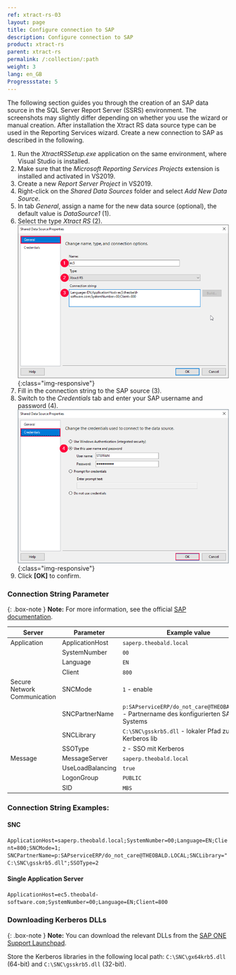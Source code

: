 ```yaml
---
ref: xtract-rs-03
layout: page
title: Configure connection to SAP
description: Configure connection to SAP
product: xtract-rs
parent: xtract-rs
permalink: /:collection/:path
weight: 3
lang: en_GB
Progressstate: 5
---
```


The following section guides you through the creation of an SAP data source in the SQL Server Report Server (SSRS) environment. 
The screenshots may slightly differ depending on whether you use the wizard or manual creation.
After installation the Xtract RS data source type can be used in the Reporting Services wizard. Create a new connection to SAP as described in the following. 

1. Run the *XtractRSSetup.exe* application on the same environment, where Visual Studio is installed.
2. Make sure that the *Microsoft Reporting Services Projects* extension is installed and activated in VS2019.
3. Create a new *Report Server Project* in VS2019.
4. Right-click on the *Shared Data Sources* folder and select *Add New Data Source*.
5. In tab *General*, assign a name for the new data source (optional), the default value is *DataSource1* (1).
6. Select the type *Xtract RS* (2).
![Report-Data-Source-001](/img/content/Report-Data-Source-001.png){:class="img-responsive"}
7. Fill in the connection string to the SAP source (3).
8. Switch to the *Credentials* tab and enter your SAP username and password (4).
![Report-Data-Source-002](/img/content/Report-Data-Source-002.png){:class="img-responsive"}
9. Click **[OK]** to confirm.

### Connection String Parameter 

{: .box-note }
**Note:** For more information, see the official [SAP documentation](https://help.sap.com/doc/saphelp_nwes72/7.2.3/de-DE/44/0ebf6c9b2b0d1ae10000000a114a6b/content.htm?no_cache=true).

Server |Parameter | Example value
------------ |------------ | -------------
 Application | ApplicationHost | `saperp.theobald.local`
<!----> | SystemNumber | `00`
<!----> | Language | `EN`
<!----> | Client | `800`
Secure Network Communication | SNCMode | `1` - enable
<!----> | SNCPartnerName | `p:SAPserviceERP/do_not_care@THEOBALD.LOCAL` - Partnername des konfigurierten SAP Systems
<!----> | SNCLibrary | `C:\SNC\gsskrb5.dll` - lokaler Pfad zur Kerberos lib
<!----> | SSOType | `2` - SSO mit Kerberos
Message | MessageServer | `saperp.theobald.local`
<!----> | UseLoadBalancing | `true`
<!---->  | LogonGroup | `PUBLIC`
<!----> | SID | `MBS`

### Connection String Examples: 
#### SNC

 `ApplicationHost=saperp.theobald.local;SystemNumber=00;Language=EN;Client=800;SNCMode=1;
SNCPartnerName=p:SAPserviceERP/do_not_care@THEOBALD.LOCAL;SNCLibrary="C:\SNC\gsskrb5.dll";SSOType=2 `

#### Single Application Server

 `ApplicationHost=ec5.theobald-software.com;SystemNumber=00;Language=EN;Client=800 `

### Downloading Kerberos DLLs

{: .box-note }
**Note:** You can download the relevant DLLs from the [SAP ONE Support Launchpad](https://launchpad.support.sap.com/#/notes/2115486).

Store the Kerberos libraries in the following local path: `C:\SNC\gx64krb5.dll` (64-bit) and `C:\SNC\gsskrb5.dll` (32-bit).
